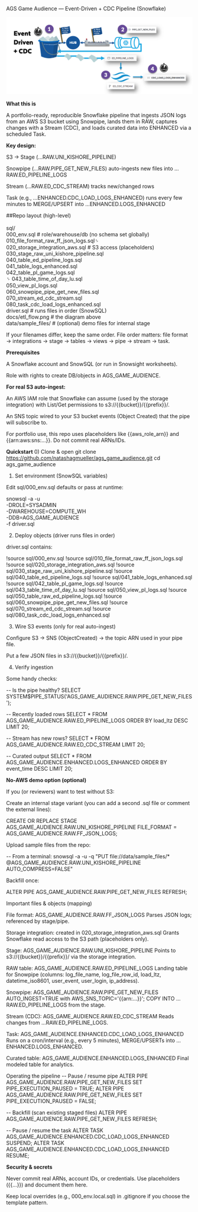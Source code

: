 AGS Game Audience — Event-Driven + CDC Pipeline (Snowflake)

![Event-Driven + CDC pipeline](docs/etl_flow.png)

**What this is**

A portfolio-ready, reproducible Snowflake pipeline that ingests JSON logs from an AWS S3 bucket using Snowpipe, lands them in RAW, captures changes with a Stream (CDC), and loads curated data into ENHANCED via a scheduled Task.

**Key design:**

S3 → Stage (…RAW.UNI_KISHORE_PIPELINE)

Snowpipe (…RAW.PIPE_GET_NEW_FILES) auto-ingests new files into …RAW.ED_PIPELINE_LOGS

Stream (…RAW.ED_CDC_STREAM) tracks new/changed rows

Task (e.g., …ENHANCED.CDC_LOAD_LOGS_ENHANCED) runs every few minutes to MERGE/UPSERT into …ENHANCED.LOGS_ENHANCED

##Repo layout (high-level)<br><br>
sql/<br>
  000_env.sql                      # role/warehouse/db (no schema set globally)<br>
  010_file_format_raw_ff_json_logs.sql␠<br>
  020_storage_integration_aws.sql  # S3 access (placeholders)<br>
  030_stage_raw_uni_kishore_pipeline.sql<br>
  040_table_ed_pipeline_logs.sql<br>
  041_table_logs_enhanced.sql<br>
  042_table_pl_game_logs.sql<br>␠
  043_table_time_of_day_lu.sql<br>
  050_view_pl_logs.sql<br>
  060_snowpipe_pipe_get_new_files.sql<br>
  070_stream_ed_cdc_stream.sql<br>
  080_task_cdc_load_logs_enhanced.sql<br>
driver.sql                         # runs files in order (SnowSQL)<br>
docs/etl_flow.png                  # the diagram above<br>
data/sample_files/                 # (optional) demo files for internal stage<br>


If your filenames differ, keep the same order. File order matters: file format → integrations → stage → tables → views → pipe → stream → task.

**Prerequisites**

A Snowflake account and SnowSQL (or run in Snowsight worksheets).

Role with rights to create DB/objects in AGS_GAME_AUDIENCE.

**For real S3 auto-ingest:**

An AWS IAM role that Snowflake can assume (used by the storage integration) with List/Get permissions to s3://{{bucket}}/{{prefix}}/.

An SNS topic wired to your S3 bucket events (Object Created) that the pipe will subscribe to.

For portfolio use, this repo uses placeholders like {{aws_role_arn}} and {{arn:aws:sns:…}}. Do not commit real ARNs/IDs.

**Quickstart**
0) Clone & open
git clone https://github.com/natashagmueller/ags_game_audience.git
cd ags_game_audience

1) Set environment (SnowSQL variables)

Edit sql/000_env.sql defaults or pass at runtime:

snowsql -a <account> -u <user> \
  -DROLE=SYSADMIN \
  -DWAREHOUSE=COMPUTE_WH \
  -DDB=AGS_GAME_AUDIENCE \
  -f driver.sql

2) Deploy objects (driver runs files in order)

driver.sql contains:

!source sql/000_env.sql
!source sql/010_file_format_raw_ff_json_logs.sql
!source sql/020_storage_integration_aws.sql
!source sql/030_stage_raw_uni_kishore_pipeline.sql
!source sql/040_table_ed_pipeline_logs.sql
!source sql/041_table_logs_enhanced.sql
!source sql/042_table_pl_game_logs.sql
!source sql/043_table_time_of_day_lu.sql
!source sql/050_view_pl_logs.sql
!source sql/050_table_raw_ed_pipeline_logs.sql
!source sql/060_snowpipe_pipe_get_new_files.sql
!source sql/070_stream_ed_cdc_stream.sql
!source sql/080_task_cdc_load_logs_enhanced.sql

3) Wire S3 events (only for real auto-ingest)

Configure S3 → SNS (ObjectCreated) → the topic ARN used in your pipe file.

Put a few JSON files in s3://{{bucket}}/{{prefix}}/.

4) Verify ingestion

Some handy checks:

-- Is the pipe healthy?
SELECT SYSTEM$PIPE_STATUS('AGS_GAME_AUDIENCE.RAW.PIPE_GET_NEW_FILES');

-- Recently loaded rows
SELECT * FROM AGS_GAME_AUDIENCE.RAW.ED_PIPELINE_LOGS ORDER BY load_ltz DESC LIMIT 20;

-- Stream has new rows?
SELECT * FROM AGS_GAME_AUDIENCE.RAW.ED_CDC_STREAM LIMIT 20;

-- Curated output
SELECT * FROM AGS_GAME_AUDIENCE.ENHANCED.LOGS_ENHANCED ORDER BY event_time DESC LIMIT 20;

**No-AWS demo option (optional)**

If you (or reviewers) want to test without S3:

Create an internal stage variant (you can add a second .sql file or comment the external lines):

CREATE OR REPLACE STAGE AGS_GAME_AUDIENCE.RAW.UNI_KISHORE_PIPELINE
  FILE_FORMAT = AGS_GAME_AUDIENCE.RAW.FF_JSON_LOGS;

Upload sample files from the repo:

-- From a terminal:
snowsql -a <acct> -u <user> -q "PUT file://data/sample_files/* @AGS_GAME_AUDIENCE.RAW.UNI_KISHORE_PIPELINE AUTO_COMPRESS=FALSE"


Backfill once:

ALTER PIPE AGS_GAME_AUDIENCE.RAW.PIPE_GET_NEW_FILES REFRESH;

Important files & objects (mapping)

File format: AGS_GAME_AUDIENCE.RAW.FF_JSON_LOGS
Parses JSON logs; referenced by stage/pipe.

Storage integration: created in 020_storage_integration_aws.sql
Grants Snowflake read access to the S3 path (placeholders only).

Stage: AGS_GAME_AUDIENCE.RAW.UNI_KISHORE_PIPELINE
Points to s3://{{bucket}}/{{prefix}}/ via the storage integration.

RAW table: AGS_GAME_AUDIENCE.RAW.ED_PIPELINE_LOGS
Landing table for Snowpipe (columns: log_file_name, log_file_row_id, load_ltz, datetime_iso8601, user_event, user_login, ip_address).

Snowpipe: AGS_GAME_AUDIENCE.RAW.PIPE_GET_NEW_FILES
AUTO_INGEST=TRUE with AWS_SNS_TOPIC='{{arn:…}}'; COPY INTO …RAW.ED_PIPELINE_LOGS from the stage.

Stream (CDC): AGS_GAME_AUDIENCE.RAW.ED_CDC_STREAM
Reads changes from …RAW.ED_PIPELINE_LOGS.

Task: AGS_GAME_AUDIENCE.ENHANCED.CDC_LOAD_LOGS_ENHANCED
Runs on a cron/interval (e.g., every 5 minutes), MERGE/UPSERTs into …ENHANCED.LOGS_ENHANCED.

Curated table: AGS_GAME_AUDIENCE.ENHANCED.LOGS_ENHANCED
Final modeled table for analytics.

Operating the pipeline
-- Pause / resume pipe
ALTER PIPE AGS_GAME_AUDIENCE.RAW.PIPE_GET_NEW_FILES SET PIPE_EXECUTION_PAUSED = TRUE;
ALTER PIPE AGS_GAME_AUDIENCE.RAW.PIPE_GET_NEW_FILES SET PIPE_EXECUTION_PAUSED = FALSE;

-- Backfill (scan existing staged files)
ALTER PIPE AGS_GAME_AUDIENCE.RAW.PIPE_GET_NEW_FILES REFRESH;

-- Pause / resume the task
ALTER TASK AGS_GAME_AUDIENCE.ENHANCED.CDC_LOAD_LOGS_ENHANCED SUSPEND;
ALTER TASK AGS_GAME_AUDIENCE.ENHANCED.CDC_LOAD_LOGS_ENHANCED RESUME;

**Security & secrets**

Never commit real ARNs, account IDs, or credentials. Use placeholders ({{…}}) and document them here.

Keep local overrides (e.g., 000_env.local.sql) in .gitignore if you choose the template pattern.

